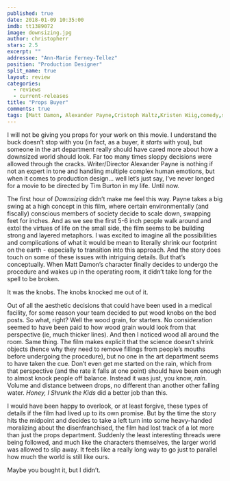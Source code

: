 ```yaml
---
published: true
date: 2018-01-09 10:35:00
imdb: tt1389072
image: downsizing.jpg
author: christopherr
stars: 2.5
excerpt: ""
addressee: "Ann-Marie Ferney-Tellez"
position: "Production Designer"
split_name: true
layout: review
categories: 
  - reviews
  - current-releases
title: "Props Buyer"
comments: true
tags: [Matt Damon, Alexander Payne,Cristoph Waltz,Kristen Wiig,comedy,satire]
---
```


I will not be giving you props for your work on this movie. I understand the buck doesn’t stop with you (in fact, as a buyer, it _starts_ with you), but someone in the art department really should have cared more about how a downsized world should look. Far too many times sloppy decisions were allowed through the cracks. Writer/Director Alexander Payne is nothing if not an expert in tone and handling multiple complex human emotions, but when it comes to production design… well let’s just say, I’ve never longed for a movie to be directed by Tim Burton in my life. Until now.

The first hour of _Downsizing_ didn’t make me feel this way. Payne takes a big swing at a high concept in this film, where certain environmentally (and fiscally) conscious members of society decide to scale down, swapping feet for inches. And as we see the first 5-6 inch people walk around and extol the virtues of life on the small side, the film seems to be building strong and layered metaphors. I was excited to imagine all the possibilities and complications of what it would be mean to literally shrink our footprint on the earth - especially to transition into this approach. And the story does touch on some of these issues with intriguing details. But that’s conceptually. When Matt Damon’s character finally decides to undergo the procedure and wakes up in the operating room, it didn’t take long for the spell to be broken. 

It was the knobs. The knobs knocked me out of it.

Out of all the aesthetic decisions that could have been used in a medical facility, for some reason your team decided to put wood knobs on the bed posts. So what, right? Well the wood grain, for starters. No consideration seemed to have been paid to how wood grain would look from that perspective (ie, much thicker lines). And then I noticed wood all around the room. Same thing. The film makes explicit that the science doesn’t shrink objects (hence why they need to remove fillings from people’s mouths before undergoing the procedure), but no one in the art department seems to have taken the cue. Don’t even get me started on the rain, which from that perspective (and the rate it falls at one point) should have been enough to almost knock people off balance. Instead it was just, you know, _rain_. Volume and distance between drops, no different than another other falling water. _Honey, I Shrunk the Kids_ did a better job than this. 

I would have been happy to overlook, or at least forgive, these types of details if the film had lived up to its own promise. But by the time the story hits the midpoint and decides to take a left turn into some heavy-handed moralizing about the disenfranchised, the film had lost track of a lot more than just the props department. Suddenly the least interesting threads were being followed, and much like the characters themselves, the larger world was allowed to slip away. It feels like a really long way to go just to parallel how much the world is still like ours.

Maybe you bought it, but I didn’t.